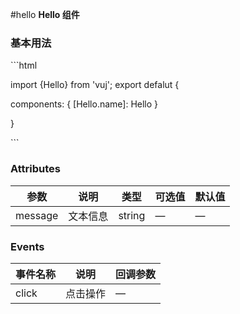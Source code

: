 #hello 
**Hello 组件**

### 基本用法
​```html

import {Hello} from 'vuj';
export defalut {
  
  components: {
    [Hello.name]: Hello
  }

}

​```

### Attributes
| 参数      | 说明    | 类型      | 可选值       | 默认值   |
|---------- |-------- |---------- |-------------  |-------- |
| message  | 文本信息    | string   | — | — |
### Events
| 事件名称      | 说明    | 回调参数      |
|---------- |-------- |---------- |
| click  | 点击操作    | — |
